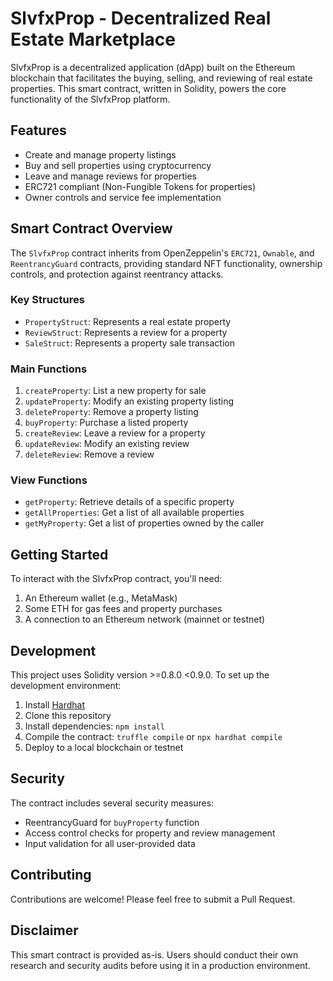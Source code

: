 # SlvfxProp - Decentralized Real Estate Marketplace

SlvfxProp is a decentralized application (dApp) built on the Ethereum blockchain that facilitates the buying, selling, and reviewing of real estate properties. This smart contract, written in Solidity, powers the core functionality of the SlvfxProp platform.

## Features

- Create and manage property listings
- Buy and sell properties using cryptocurrency
- Leave and manage reviews for properties
- ERC721 compliant (Non-Fungible Tokens for properties)
- Owner controls and service fee implementation

## Smart Contract Overview

The `SlvfxProp` contract inherits from OpenZeppelin's `ERC721`, `Ownable`, and `ReentrancyGuard` contracts, providing standard NFT functionality, ownership controls, and protection against reentrancy attacks.

### Key Structures

- `PropertyStruct`: Represents a real estate property
- `ReviewStruct`: Represents a review for a property
- `SaleStruct`: Represents a property sale transaction

### Main Functions

1. `createProperty`: List a new property for sale
2. `updateProperty`: Modify an existing property listing
3. `deleteProperty`: Remove a property listing
4. `buyProperty`: Purchase a listed property
5. `createReview`: Leave a review for a property
6. `updateReview`: Modify an existing review
7. `deleteReview`: Remove a review

### View Functions

- `getProperty`: Retrieve details of a specific property
- `getAllProperties`: Get a list of all available properties
- `getMyProperty`: Get a list of properties owned by the caller

## Getting Started

To interact with the SlvfxProp contract, you'll need:

1. An Ethereum wallet (e.g., MetaMask)
2. Some ETH for gas fees and property purchases
3. A connection to an Ethereum network (mainnet or testnet)

## Development

This project uses Solidity version >=0.8.0 <0.9.0. To set up the development environment:

1. Install [Hardhat](https://hardhat.org/)
2. Clone this repository
3. Install dependencies: `npm install`
4. Compile the contract: `truffle compile` or `npx hardhat compile`
5. Deploy to a local blockchain or testnet

## Security

The contract includes several security measures:

- ReentrancyGuard for `buyProperty` function
- Access control checks for property and review management
- Input validation for all user-provided data


## Contributing

Contributions are welcome! Please feel free to submit a Pull Request.

## Disclaimer

This smart contract is provided as-is. Users should conduct their own research and security audits before using it in a production environment.
